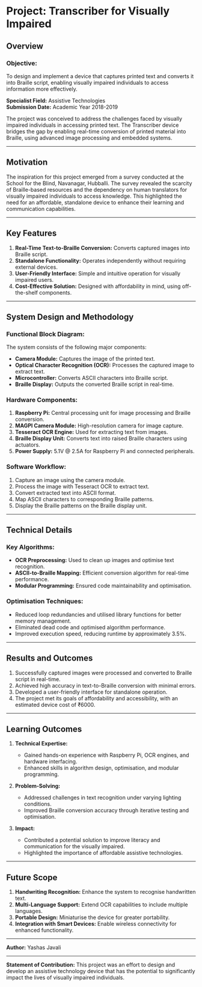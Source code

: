 # Project: Transcriber for Visually Impaired

## **Overview**

### **Objective:**  
To design and implement a device that captures printed text and converts it into Braille script, enabling visually impaired individuals to access information more effectively.

**Specialist Field:** Assistive Technologies  
**Submission Date:** Academic Year 2018-2019  

The project was conceived to address the challenges faced by visually impaired individuals in accessing printed text. The Transcriber device bridges the gap by enabling real-time conversion of printed material into Braille, using advanced image processing and embedded systems.

---

## **Motivation**

The inspiration for this project emerged from a survey conducted at the School for the Blind, Navanagar, Hubballi. The survey revealed the scarcity of Braille-based resources and the dependency on human translators for visually impaired individuals to access knowledge. This highlighted the need for an affordable, standalone device to enhance their learning and communication capabilities.

---

## **Key Features**

1. **Real-Time Text-to-Braille Conversion:** Converts captured images into Braille script.
2. **Standalone Functionality:** Operates independently without requiring external devices.
3. **User-Friendly Interface:** Simple and intuitive operation for visually impaired users.
4. **Cost-Effective Solution:** Designed with affordability in mind, using off-the-shelf components.

---

## **System Design and Methodology**

### **Functional Block Diagram:**
The system consists of the following major components:
- **Camera Module:** Captures the image of the printed text.
- **Optical Character Recognition (OCR):** Processes the captured image to extract text.
- **Microcontroller:** Converts ASCII characters into Braille script.
- **Braille Display:** Outputs the converted Braille script in real-time.

### **Hardware Components:**
1. **Raspberry Pi:** Central processing unit for image processing and Braille conversion.
2. **MAGPI Camera Module:** High-resolution camera for image capture.
3. **Tesseract OCR Engine:** Used for extracting text from images.
4. **Braille Display Unit:** Converts text into raised Braille characters using actuators.
5. **Power Supply:** 5.1V @ 2.5A for Raspberry Pi and connected peripherals.

### **Software Workflow:**
1. Capture an image using the camera module.
2. Process the image with Tesseract OCR to extract text.
3. Convert extracted text into ASCII format.
4. Map ASCII characters to corresponding Braille patterns.
5. Display the Braille patterns on the Braille display unit.

---

## **Technical Details**

### **Key Algorithms:**
- **OCR Preprocessing:** Used to clean up images and optimise text recognition.
- **ASCII-to-Braille Mapping:** Efficient conversion algorithm for real-time performance.
- **Modular Programming:** Ensured code maintainability and optimisation.

### **Optimisation Techniques:**
- Reduced loop redundancies and utilised library functions for better memory management.
- Eliminated dead code and optimised algorithm performance.
- Improved execution speed, reducing runtime by approximately 3.5%.

---

## **Results and Outcomes**

1. Successfully captured images were processed and converted to Braille script in real-time.
2. Achieved high accuracy in text-to-Braille conversion with minimal errors.
3. Developed a user-friendly interface for standalone operation.
4. The project met its goals of affordability and accessibility, with an estimated device cost of ₹6000.

---

## **Learning Outcomes**

1. **Technical Expertise:**
   - Gained hands-on experience with Raspberry Pi, OCR engines, and hardware interfacing.
   - Enhanced skills in algorithm design, optimisation, and modular programming.

2. **Problem-Solving:**
   - Addressed challenges in text recognition under varying lighting conditions.
   - Improved Braille conversion accuracy through iterative testing and optimisation.

3. **Impact:**
   - Contributed a potential solution to improve literacy and communication for the visually impaired.
   - Highlighted the importance of affordable assistive technologies.

---

## **Future Scope**

1. **Handwriting Recognition:** Enhance the system to recognise handwritten text.
2. **Multi-Language Support:** Extend OCR capabilities to include multiple languages.
3. **Portable Design:** Miniaturise the device for greater portability.
4. **Integration with Smart Devices:** Enable wireless connectivity for enhanced functionality.

---

**Author:** Yashas Javali  

---

**Statement of Contribution:** This project was an effort to design and develop an assistive technology device that has the potential to significantly impact the lives of visually impaired individuals.



